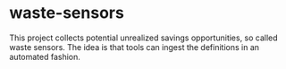 # waste-sensors

This project collects potential unrealized savings opportunities, so called waste sensors. The idea is that tools can ingest the definitions in an automated fashion.
